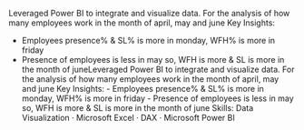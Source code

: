 Leveraged Power BI to integrate and visualize data.
For the analysis of how many employees work in the month of april, may and june
Key Insights:
- Employees presence% & SL% is more in monday, WFH% is more in friday
- Presence of employees is less in may so, WFH is more & SL is more in the month of juneLeveraged Power BI to integrate and visualize data. For the analysis of how many employees work in the month of april, may and june Key Insights: - Employees presence% & SL% is more in monday, WFH% is more in friday - Presence of employees is less in may so, WFH is more & SL is more in the month of june
Skills: Data Visualization · Microsoft Excel · DAX · Microsoft Power BI
